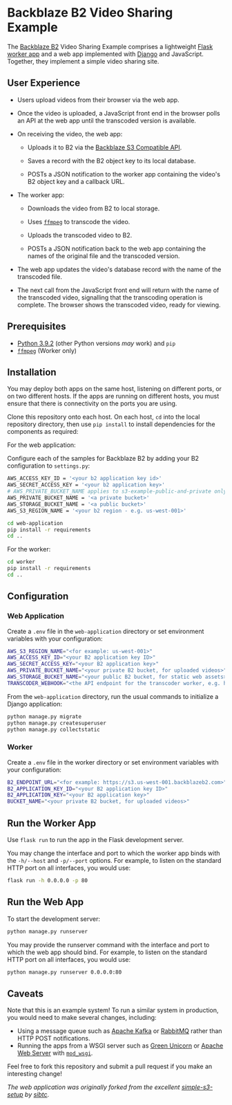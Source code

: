 # Backblaze B2 Video Sharing Example

The [Backblaze B2](https://www.backblaze.com/b2/cloud-storage.html) Video Sharing Example comprises a
lightweight [Flask](https://palletsprojects.com/p/flask/) [worker app](https://github.com/Backblaze-B2-Samples/b2-transcoder-worker)
and a web app implemented with [Django](https://www.djangoproject.com) and JavaScript. Together, they implement a simple
video sharing site.

## User Experience

* Users upload videos from their browser via the web app.

* Once the video is uploaded, a JavaScript front end in the browser polls an API at the web app until the transcoded
  version is available.

* On receiving the video, the web app:

    * Uploads it to B2 via the [Backblaze S3 Compatible API](https://www.backblaze.com/b2/docs/s3_compatible_api.html).

    * Saves a record with the B2 object key to its local database.

    * POSTs a JSON notification to the worker app containing the video's B2 object key and a callback URL.

* The worker app:

    * Downloads the video from B2 to local storage.

    * Uses [`ffmpeg`](https://www.ffmpeg.org/download.html) to transcode the video.

    * Uploads the transcoded video to B2.

    * POSTs a JSON notification back to the web app containing the names of the original file and the transcoded
      version.

* The web app updates the video's database record with the name of the transcoded file.

* The next call from the JavaScript front end will return with the name of the transcoded video, signalling that the
  transcoding operation is complete. The browser shows the transcoded video, ready for viewing.

## Prerequisites

* [Python 3.9.2](https://www.python.org/downloads/release/python-392/) (other Python versions _may_ work) and `pip`
* [`ffmpeg`](https://www.ffmpeg.org/download.html) (Worker only)

## Installation

You may deploy both apps on the same host, listening on different ports, or on two different hosts. If the apps are
running on different hosts, you must ensure that there is connectivity on the ports you are using.

Clone this repository onto each host. On each host, `cd` into the local repository directory, then use `pip install` to
install dependencies for the components as required:

For the web application:

Configure each of the samples for Backblaze B2 by adding your B2 configuration to `settings.py`:

```bash
AWS_ACCESS_KEY_ID = '<your b2 application key id>'
AWS_SECRET_ACCESS_KEY = '<your b2 application key>'
# AWS_PRIVATE_BUCKET_NAME applies to s3-example-public-and-private only
AWS_PRIVATE_BUCKET_NAME = '<a private bucket>'
AWS_STORAGE_BUCKET_NAME = '<a public bucket>'
AWS_S3_REGION_NAME = '<your b2 region - e.g. us-west-001>'
```

```bash
cd web-application
pip install -r requirements
cd ..
```

For the worker:

```bash
cd worker
pip install -r requirements
cd ..
```

## Configuration

### Web Application

Create a `.env` file in the `web-application` directory or set environment variables with your configuration:

```bash
AWS_S3_REGION_NAME="<for example: us-west-001>"
AWS_ACCESS_KEY_ID="<your B2 application key ID>"
AWS_SECRET_ACCESS_KEY="<your B2 application key>"
AWS_PRIVATE_BUCKET_NAME="<your private B2 bucket, for uploaded videos>"
AWS_STORAGE_BUCKET_NAME="<your public B2 bucket, for static web assets>"
TRANSCODER_WEBHOOK="<the API endpoint for the transcoder worker, e.g. http://1.2.3.4:5678/videos>"
```

From the `web-application` directory, run the usual commands to initialize a Django application:

```bash
python manage.py migrate
python manage.py createsuperuser
python manage.py collectstatic
```

### Worker

Create a `.env` file in the worker directory or set environment variables with your configuration:

```bash
B2_ENDPOINT_URL="<for example: https://s3.us-west-001.backblazeb2.com>"
B2_APPLICATION_KEY_ID="<your B2 application key ID>"
B2_APPLICATION_KEY="<your B2 application key>"
BUCKET_NAME="<your private B2 bucket, for uploaded videos>"
```

## Run the Worker App

Use `flask run` to run the app in the Flask development server.

You may change the interface and port to which the worker app binds with the `-h/--host` and `-p/--port` options. For
example, to listen on the standard HTTP port on all interfaces, you would use:

```bash
flask run -h 0.0.0.0 -p 80
```

## Run the Web App

To start the development server:

```bash
python manage.py runserver
```

You may provide the runserver command with the interface and port to which the web app should bind. For example, to
listen on the standard HTTP port on all interfaces, you would use:

```bash
python manage.py runserver 0.0.0.0:80
```

## Caveats

Note that this is an example system! To run a similar system in production, you would need to make several changes,
including:

* Using a message queue such as [Apache Kafka](https://kafka.apache.org) or [RabbitMQ](https://www.rabbitmq.com) rather
  than HTTP POST notifications.
* Running the apps from a WSGI server such as [Green Unicorn](http://gunicorn.org/)
  or [Apache Web Server](https://httpd.apache.org) with [`mod_wsgi`](https://github.com/GrahamDumpleton/mod_wsgi).

Feel free to fork this repository and submit a pull request if you make an interesting change!

_The web application was originally forked from the
excellent [simple-s3-setup](https://github.com/sibtc/simple-s3-setup) by [sibtc](https://github.com/sibtc/)_.